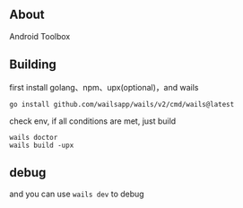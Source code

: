 ## About

Android Toolbox 



## Building

first install golang、npm、upx(optional)，and wails

```
go install github.com/wailsapp/wails/v2/cmd/wails@latest
```

check env, if all conditions are met, just build

```
wails doctor
wails build -upx
```

## debug

and you can use `wails dev` to debug
